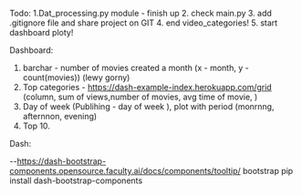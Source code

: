 Todo: 
1.Dat_processing.py module - finish up 
2. check main.py
3. add .gitignore file and share project on GIT
4. end video_categories! 
5. start dashboard ploty! 


Dashboard: 

1. barchar - number of movies created a month (x - month, y - count(movies)) (lewy gorny)
2. Top categories - https://dash-example-index.herokuapp.com/grid (column, sum of views,number of movies, avg time of movie, )
3. Day of week (Publihing - day of week ), plot with period (monrnng, afternnon, evening)
4. Top 10.

Dash: 

--https://dash-bootstrap-components.opensource.faculty.ai/docs/components/tooltip/ bootstrap
pip install dash-bootstrap-components

